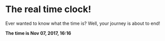 # The real time clock!

Ever wanted to know what the time is? Well, your journey is about to end!

**The time is Nov 07, 2017, 16:16**